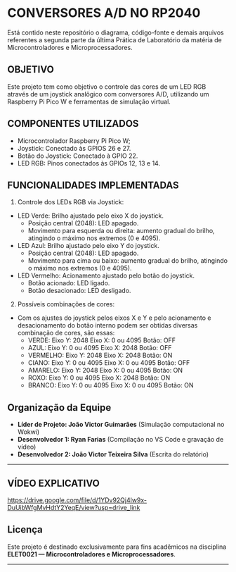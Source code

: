 # **CONVERSORES A/D NO RP2040**

Está contido neste repositório o diagrama, código-fonte e demais arquivos referentes a segunda parte da última Prática de Laboratório da matéria de Microcontroladores e Microprocessadores.

## **OBJETIVO**

Este projeto tem como objetivo o controle das cores de um LED RGB através de um joystick analôgico com conversores A/D, utilizando um Raspberry Pi Pico W e ferramentas de simulação virtual.

## **COMPONENTES UTILIZADOS**

- Microcontrolador Raspberry Pi Pico W;
- Joystick: Conectado às GPIOS 26 e 27.
- Botão do Joystick: Conectado à GPIO 22.
- LED RGB: Pinos conectados às GPIOs 12, 13 e 14.

## **FUNCIONALIDADES IMPLEMENTADAS**

1. Controle dos LEDs RGB via Joystick:  
- LED Verde: Brilho ajustado pelo eixo X do joystick.  
  - Posição central (2048): LED apagado.  
  - Movimento para esquerda ou direita: aumento gradual do brilho, atingindo o máximo nos extremos (0 e 4095).  
- LED Azul: Brilho ajustado pelo eixo Y do joystick.  
  - Posição central (2048): LED apagado.  
  - Movimento para cima ou baixo: aumento gradual do brilho, atingindo o máximo nos extremos (0 e 4095).  
- LED Vermelho: Acionamento ajustado pelo botão do joystick.
  - Botão acionado: LED ligado.
  - Botão desacionado: LED desligado.

2. Possíveis combinações de cores:  
- Com os ajustes do joystick pelos eixos X e Y e pelo acionamento e desacionamento do botão interno podem ser obtidas diversas combinação de cores, são essas:
  - VERDE: Eixo Y: 2048
           Eixo X: 0 ou 4095
           Botão: OFF
  - AZUL:  Eixo Y: 0 ou 4095
           Eixo X: 2048
           Botão: OFF
  - VERMELHO: Eixo Y: 2048
              Eixo X: 2048
              Botão: ON
  - CIANO: Eixo Y: 0 ou 4095
           Eixo X: 0 ou 4095
           Botão: OFF
  - AMARELO: Eixo Y: 2048
             Eixo X: 0 ou 4095
             Botão: ON
  - ROXO:  Eixo Y: 0 ou 4095
           Eixo X: 2048
           Botão: ON
  - BRANCO: Eixo Y: 0 ou 4095
            Eixo X: 0 ou 4095
            Botão: ON

## Organização da Equipe
- **Líder de Projeto: João Victor Guimarães** (Simulação computacional no Wokwi)
- **Desenvolvedor 1: Ryan Farias** (Compilação no VS Code e gravação de vídeo)
- **Desenvolvedor 2: João Victor Teixeira Silva** (Escrita do relatório)

---

## **VÍDEO EXPLICATIVO**

https://drive.google.com/file/d/1YDv92Qj4lw9x-DuUibWfgMvHdtY2YeqE/view?usp=drive_link

## Licença
Este projeto é destinado exclusivamente para fins acadêmicos na disciplina **ELET0021 — Microcontroladores e Microprocessadores**.

---
